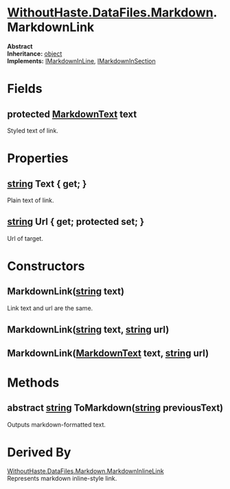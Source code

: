 # [WithoutHaste.DataFiles.Markdown](TableOfContents.WithoutHaste.DataFiles.Markdown.md).MarkdownLink

**Abstract**  
**Inheritance:** [object](https://docs.microsoft.com/en-us/dotnet/api/system.object)  
**Implements:** [IMarkdownInLine](WithoutHaste.DataFiles.Markdown.IMarkdownInLine.md), [IMarkdownInSection](WithoutHaste.DataFiles.Markdown.IMarkdownInSection.md)  

# Fields

## protected [MarkdownText](WithoutHaste.DataFiles.Markdown.MarkdownText.md) text

Styled text of link.  

# Properties

## [string](https://docs.microsoft.com/en-us/dotnet/api/system.string) Text { get; }

Plain text of link.  

## [string](https://docs.microsoft.com/en-us/dotnet/api/system.string) Url { get; protected set; }

Url of target.  

# Constructors

## MarkdownLink([string](https://docs.microsoft.com/en-us/dotnet/api/system.string) text)

Link text and url are the same.  

## MarkdownLink([string](https://docs.microsoft.com/en-us/dotnet/api/system.string) text, [string](https://docs.microsoft.com/en-us/dotnet/api/system.string) url)

## MarkdownLink([MarkdownText](WithoutHaste.DataFiles.Markdown.MarkdownText.md) text, [string](https://docs.microsoft.com/en-us/dotnet/api/system.string) url)

# Methods

## abstract [string](https://docs.microsoft.com/en-us/dotnet/api/system.string) ToMarkdown([string](https://docs.microsoft.com/en-us/dotnet/api/system.string) previousText)

Outputs markdown-formatted text.  

# Derived By

[WithoutHaste.DataFiles.Markdown.MarkdownInlineLink](WithoutHaste.DataFiles.Markdown.MarkdownInlineLink.md)  
Represents markdown inline-style link.  

